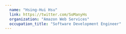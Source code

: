 ```yaml
---
  name: "Hsing-Hui Hsu"
  link: https://twitter.com/SoManyHs
  organization: "Amazon Web Services"
  occupation_title: "Software Development Engineer"
---
```

